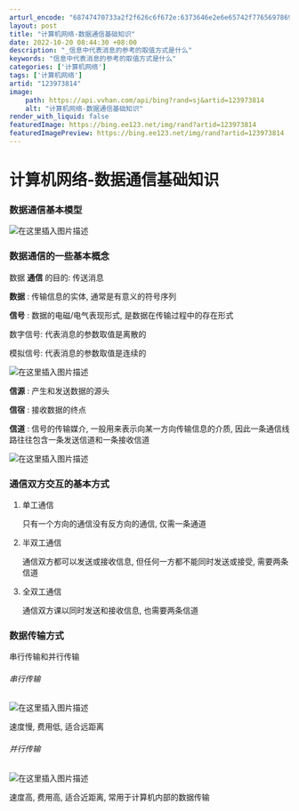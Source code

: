 ```yaml
---
arturl_encode: "68747470733a2f2f626c6f672e:6373646e2e6e65742f77656978696e5f34363434313432352f:61727469636c652f64657461696c732f313233393733383134"
layout: post
title: "计算机网络-数据通信基础知识"
date: 2022-10-20 08:44:30 +08:00
description: "_信息中代表消息的参考的取值方式是什么"
keywords: "信息中代表消息的参考的取值方式是什么"
categories: ['计算机网络']
tags: ['计算机网络']
artid: "123973814"
image:
    path: https://api.vvhan.com/api/bing?rand=sj&artid=123973814
    alt: "计算机网络-数据通信基础知识"
render_with_liquid: false
featuredImage: https://bing.ee123.net/img/rand?artid=123973814
featuredImagePreview: https://bing.ee123.net/img/rand?artid=123973814
---
```


# 计算机网络-数据通信基础知识

### 数据通信基本模型

![在这里插入图片描述](https://i-blog.csdnimg.cn/blog_migrate/95a72f4ca91a1706638017228e596206.png)

### 数据通信的一些基本概念

数据
**通信**
的目的: 传送消息

**数据**
: 传输信息的实体, 通常是有意义的符号序列

**信号**
: 数据的电磁/电气表现形式, 是数据在传输过程中的存在形式
  
数字信号: 代表消息的参数取值是离散的
  
模拟信号: 代表消息的参数取值是连续的
  
![在这里插入图片描述](https://i-blog.csdnimg.cn/blog_migrate/ea0ef6a56200cbb36c6bf758f75a6b2a.png)
  
**信源**
: 产生和发送数据的源头
  
**信宿**
: 接收数据的终点
  
**信道**
: 信号的传输媒介, 一般用来表示向某一方向传输信息的介质, 因此一条通信线路往往包含一条发送信道和一条接收信道

![在这里插入图片描述](https://i-blog.csdnimg.cn/blog_migrate/b0bdb9a9e851b4991ad34cb0738d0262.png)

### 通信双方交互的基本方式

1. 单工通信
     
   只有一个方向的通信没有反方向的通信, 仅需一条通道
2. 半双工通信
     
   通信双方都可以发送或接收信息, 但任何一方都不能同时发送或接受, 需要两条信道
3. 全双工通信
     
   通信双方课以同时发送和接收信息, 也需要两条信道

### 数据传输方式

串行传输和并行传输

###### 串行传输

![在这里插入图片描述](https://i-blog.csdnimg.cn/blog_migrate/fff527866eb18374e479472c37d17a95.png)
  
速度慢, 费用低, 适合远距离

###### 并行传输

![在这里插入图片描述](https://i-blog.csdnimg.cn/blog_migrate/1076e07964d9a7e94260472ba60a5fd6.png)
  
速度高, 费用高, 适合近距离, 常用于计算机内部的数据传输